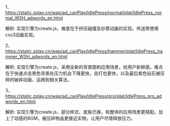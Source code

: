 1、https://static.zplay.cn/wap/ad_canPlay/IdlePress/normal/plat/IdlePress_normal_WSH_adwords_en.html

解析: 实现引擎为create.js，难度在于挤压碰撞及钞票动画的实现。传送带使用css3动画实现。

2、https://static.zplay.cn/wap/ad_canPlay/IdlePress/hammer/plat/IdlePress_hammer_WSH_adwords_en.html

解析: 实现引擎为create.js，采用全新的背景图和应用场景，给用户新鲜感。难点在于快速点击黑色背景处压力机会下降更快，击打也更快，以及最后紫色钻石被压碎的破碎动画，运用到相关算法。

3、https://static.zplay.cn/wap/ad_canPlay/IdlePress/pro/plat/IdlePress_pro_adwords_en.html

解析: 实现引擎为create.js，部分样式、皮肤已换，和整体的应用场景更搭配。加上了动感的BGM，被压碎物品更接近实物，让用户尽情释放压力。
